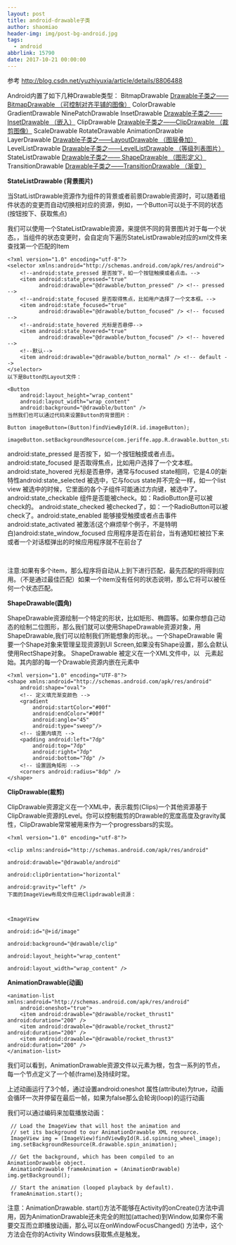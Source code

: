 ```yaml
---
layout: post
title: android-drawable子类
author: shaomiao
header-img: img/post-bg-android.jpg
tags:
  - android
abbrlink: 15790
date: 2017-10-21 00:00:00
---
```

参考 http://blog.csdn.net/yuzhiyuxia/article/details/8806488

Android内置了如下几种Drawable类型：
BitmapDrawable [Drawable子类之—— BitmapDrawable （可控制对齐平铺的图像）](http://www.jianshu.com/p/59ca59808317)
ColorDrawable
GradientDrawable
NinePatchDrawable
InsetDrawable [Drawable子类之——InsetDrawable （嵌入）](http://www.jianshu.com/p/b1c2d2d3dfb5)
ClipDrawable [Drawable子类之——ClipDrawable （裁剪图像）](http://www.jianshu.com/p/9e3a021288f9)
ScaleDrawable
RotateDrawable
AnimationDrawable
LayerDrawable [Drawable子类之——LayoutDrawable （图层叠加）](http://www.jianshu.com/p/f1de437f4b3d)
LevelListDrawable [Drawable子类之——LevelListDrawable （等级列表图片）](http://www.jianshu.com/p/aa87c41182b7)
StateListDrawable [Drawable子类之—— ShapeDrawable （图形定义）](http://www.jianshu.com/p/6d8db552d3b9)
TransitionDrawable [Drawable子类之——TransitionDrawable （渐变）](http://www.jianshu.com/p/27fb18e0afc1)

**StateListDrawable (背景图片)<selector />**

当StatListDrawable资源作为组件的背景或者前景Drawable资源时，可以随着组件状态的变更而自动切换相对应的资源，例如，一个Button可以处于不同的状态(按钮按下、获取焦点)

我们可以使用一个StateListDrawable资源，来提供不同的背景图片对于每一个状态。，当组件的状态变更时，会自定向下遍历StateListDrawable对应的xml文件来查找第一个匹配的Item

	<?xml version="1.0" encoding="utf-8"?>
	<selector xmlns:android="http://schemas.android.com/apk/res/android">
		<!--android:state_pressed 是否按下，如一个按钮触摸或者点击。-->
		<item android:state_pressed="true"
			  android:drawable="@drawable/button_pressed" /> <!-- pressed -->
		<!--android:state_focused 是否取得焦点，比如用户选择了一个文本框。-->
		<item android:state_focused="true"
			  android:drawable="@drawable/button_focused" /> <!-- focused -->
		<!--android:state_hovered 光标是否悬停-->
		<item android:state_hovered="true"
			  android:drawable="@drawable/button_focused" /> <!-- hovered -->
		<!--默认-->
		<item android:drawable="@drawable/button_normal" /> <!-- default -->
	</selector>
	以下是Button的Layout文件：

	<Button
		android:layout_height="wrap_content"
		android:layout_width="wrap_content"
		android:background="@drawable/button" />
	当然我们也可以通过代码来设置Button的背景图片：

	Button imageButton=(Button)findViewById(R.id.imageButton);

	imageButton.setBackgroundResource(com.jeriffe.app.R.drawable.button_statelist);


android:state_pressed 是否按下，如一个按钮触摸或者点击。
android:state_focused 是否取得焦点，比如用户选择了一个文本框。
android:state_hovered 光标是否悬停，通常与focused state相同，它是4.0的新特性android:state_selected 被选中，它与focus state并不完全一样，如一个list view 被选中的时候，它里面的各个子组件可能通过方向键，被选中了。
android:state_checkable 组件是否能被check。如：RadioButton是可以被check的。
android:state_checked 被checked了，如：一个RadioButton可以被check了。android:state_enabled 能够接受触摸或者点击事件android:state_activated 被激活(这个麻烦举个例子，不是特明白)android:state_window_focused 应用程序是否在前台，当有通知栏被拉下来或者一个对话框弹出的时候应用程序就不在前台了

 

注意:如果有多个item，那么程序将自动从上到下进行匹配，最先匹配的将得到应用。（不是通过最佳匹配）如果一个item没有任何的状态说明，那么它将可以被任何一个状态匹配。

**ShapeDrawable(圆角)<shape />**

ShapeDrawable资源绘制一个特定的形状，比如矩形、椭圆等。如果你想自己动态的绘制二位图形，那么我们就可以使用ShapeDrawable资源对象，用ShapeDrawable,我们可以绘制我们所能想象的形状。。一个ShapeDrawable 需要一个Shape对象来管理呈现资源到UI Screen,如果没有Shape设置，那么会默认使用RectShape对象。
ShapeDrawable 被定义在一个XML文件中，以 <shape>
 元素起始。其内部的每一个Drawable资源内嵌在<item>元素中

	<?xml version="1.0" encoding="UTF-8"?>
	<shape xmlns:android="http://schemas.android.com/apk/res/android" 
		android:shape="oval">
		<!-- 定义填充渐变颜色 -->
		<gradient 
			android:startColor="#00f" 
			android:endColor="#00f" 
			android:angle="45"
			android:type="sweep"/> 
		<!-- 设置内填充 -->
		<padding android:left="7dp" 
			android:top="7dp" 
			android:right="7dp" 
			android:bottom="7dp" />
		<!-- 设置圆角矩形 -->
		<corners android:radius="8dp" /> 
	</shape>

**ClipDrawable(裁剪)<clip />**

ClipDrawable资源定义在一个XML中，表示裁剪(Clips)一个其他资源基于ClipDrawable资源的Level。你可以控制裁剪的Drawable的宽度高度及gravity属性，ClipDrawable常常被用来作为一个progressbars的实现。

	<?xml version="1.0" encoding="utf-8"?>

	<clip xmlns:android="http://schemas.android.com/apk/res/android"

	android:drawable="@drawable/android"

	android:clipOrientation="horizontal"

	android:gravity="left" />
	下面的ImageView布局文件应用Clipdrawable资源：

	 

	<ImageView

	android:id="@+id/image"

	android:background="@drawable/clip"

	android:layout_height="wrap_content"

	android:layout_width="wrap_content" />

**AnimationDrawable(动画)<animation-list/>**

	<animation-list xmlns:android="http://schemas.android.com/apk/res/android"
		android:oneshot="true">
		<item android:drawable="@drawable/rocket_thrust1" android:duration="200" />
		<item android:drawable="@drawable/rocket_thrust2" android:duration="200" />
		<item android:drawable="@drawable/rocket_thrust3" android:duration="200" />
	</animation-list>

我们可以看到，AnimationDrawable资源文件以<animation-list>元素为根，包含一系列的<Item>节点，每一个节点定义了一个帧(frame)及持续时常。

上述动画运行了3个帧，通过设置android:oneshot 属性(attribute)为true，动画会循环一次并停留在最后一帧，如果为false那么会轮询(loop)的运行动画

我们可以通过编码来加载播放动画：



	 // Load the ImageView that will host the animation and
	 // set its background to our AnimationDrawable XML resource.
	 ImageView img = (ImageView)findViewById(R.id.spinning_wheel_image);
	 img.setBackgroundResource(R.drawable.spin_animation);

	 // Get the background, which has been compiled to an AnimationDrawable object.
	 AnimationDrawable frameAnimation = (AnimationDrawable) img.getBackground();

	 // Start the animation (looped playback by default).
	 frameAnimation.start();
	 

注意：AnimationDrawable. start()方法不能够在Activity的onCreate()方法中调用，因为AnimationDrawable还未完全的附加(attached)到Window,如果你不需要交互而立即播放动画，那么可以在onWindowFocusChanged() 方法中，这个方法会在你的Activity Windows获取焦点是触发。
